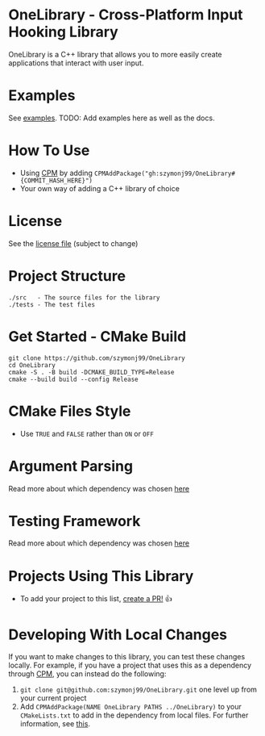 # OneLibrary - Cross-Platform Input Hooking Library
OneLibrary is a C++ library that allows you to more easily create applications that interact with user input.

# Examples
See [examples](docs/examples).
TODO: Add examples here as well as the docs.

# How To Use
- Using [CPM](https://github.com/cpm-cmake/CPM.cmake) by adding `CPMAddPackage("gh:szymonj99/OneLibrary#{COMMIT_HASH_HERE}")`
- Your own way of adding a C++ library of choice

# License
See the [license file](LICENSE) (subject to change)

# Project Structure
```
./src   - The source files for the library
./tests - The test files
```

# Get Started - CMake Build
```shell
git clone https://github.com/szymonj99/OneLibrary
cd OneLibrary
cmake -S . -B build -DCMAKE_BUILD_TYPE=Release
cmake --build build --config Release
```

# CMake Files Style
- Use `TRUE` and `FALSE` rather than `ON` or `OFF`

# Argument Parsing
Read more about which dependency was chosen [here](docs/arg_parsing.md)

# Testing Framework
Read more about which dependency was chosen [here](docs/testing_frameworks.md)

# Projects Using This Library
- To add your project to this list, [create a PR!](https://github.com/szymonj99/OneLibrary/compare) 👍

# Developing With Local Changes
If you want to make changes to this library, you can test these changes locally.
For example, if you have a project that uses this as a dependency through [CPM](https://github.com/cpm-cmake/CPM.cmake), you can instead do the following:
1. `git clone git@github.com:szymonj99/OneLibrary.git` one level up from your current project
2. Add `CPMAddPackage(NAME OneLibrary PATHS ../OneLibrary)` to your `CMakeLists.txt` to add in the dependency from local files.
For further information, see [this](https://github.com/szymonj99/OneControl/blob/main/CMakeLists.txt).